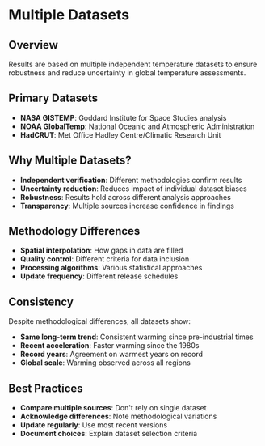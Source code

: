 # Multiple Datasets

## Overview
Results are based on multiple independent temperature datasets to ensure robustness and reduce uncertainty in global temperature assessments.

## Primary Datasets
- **NASA GISTEMP**: Goddard Institute for Space Studies analysis
- **NOAA GlobalTemp**: National Oceanic and Atmospheric Administration
- **HadCRUT**: Met Office Hadley Centre/Climatic Research Unit

## Why Multiple Datasets?
- **Independent verification**: Different methodologies confirm results
- **Uncertainty reduction**: Reduces impact of individual dataset biases
- **Robustness**: Results hold across different analysis approaches
- **Transparency**: Multiple sources increase confidence in findings

## Methodology Differences
- **Spatial interpolation**: How gaps in data are filled
- **Quality control**: Different criteria for data inclusion
- **Processing algorithms**: Various statistical approaches
- **Update frequency**: Different release schedules

## Consistency
Despite methodological differences, all datasets show:
- **Same long-term trend**: Consistent warming since pre-industrial times
- **Recent acceleration**: Faster warming since the 1980s
- **Record years**: Agreement on warmest years on record
- **Global scale**: Warming observed across all regions

## Best Practices
- **Compare multiple sources**: Don't rely on single dataset
- **Acknowledge differences**: Note methodological variations
- **Update regularly**: Use most recent versions
- **Document choices**: Explain dataset selection criteria 